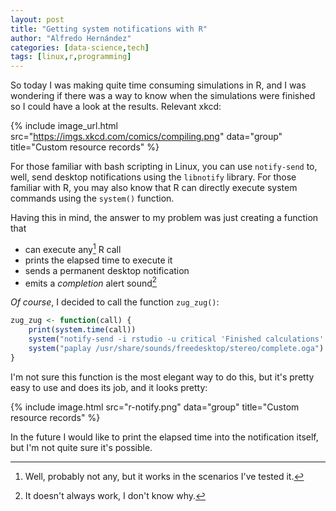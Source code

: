 ```yaml
---
layout: post
title: "Getting system notifications with R"
author: "Alfredo Hernández"
categories: [data-science,tech]
tags: [linux,r,programming]
---
```


So today I was making quite time consuming simulations in R, and I was wondering if there was a way to know when the simulations were finished so I could have a look at the results. Relevant xkcd:

{% include image_url.html src="https://imgs.xkcd.com/comics/compiling.png" data="group" title="Custom resource records" %}

For those familiar with bash scripting in Linux, you can use `notify-send` to, well, send desktop notifications using the `libnotify` library. For those familiar with R, you may also know that R can directly execute system commands using the `system()` function.

Having this in mind, the answer to my problem was just creating a function that
 - can execute any[^fn1] R call
 - prints the elapsed time to execute it
 - sends a permanent desktop notification
 - emits a *completion* alert sound[^fn2]

*Of course*, I decided to call the function `zug_zug()`:
```r
zug_zug <- function(call) {
	print(system.time(call))
	system("notify-send -i rstudio -u critical 'Finished calculations' 'Get back to work!'")
	system("paplay /usr/share/sounds/freedesktop/stereo/complete.oga")
}
```

I'm not sure this function is the most elegant way to do this, but it's pretty easy to use and does its job, and it looks pretty:

{% include image.html src="r-notify.png" data="group" title="Custom resource records" %}

In the future I would like to print the elapsed time into the notification itself, but I'm not quite sure it's possible.

[^fn1]: Well, probably not any, but it works in the scenarios I've tested it.
[^fn2]: It doesn't always work, I don't know why.
